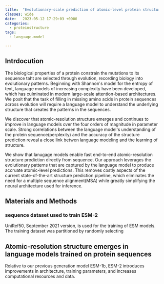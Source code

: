 ```yaml
---
title:  "Evolutionary-scale prediction of atomic-level protein structure with a language model(2023)"
classes: wide
date:   2023-05-12 17:29:03 +0900
categories: 
  - proteinstructure
tags:
  - language-model

---
```


## Intrdocution

The biological properties of a protein constrain the mutations to its sequence taht are selected through evolution, recording biology into evolutionary patterns. Beginning with Shannon's model for the entropy of text, language models of increasing complexity have been developed, which has culminated in modern large-scale attention-based architectures. We posit that the task of filling in missing amino acids in protein sequences across evolution will require a language model to understand the underlying structure that creates the patterns in the sequences. 

We discover that atomic-resolution structure emerges and continues to improve in language models over the four orders of magnitude in parameter scale. Strong correlations between the language model's understanding of the protein sequence(perplexity) and the accuracy of the structure prediction reveal a close link betwen language modeling and the learning of structure. 

We show that lanugage models enable fast end-to-end atomic-resolution structure prediction directly from sequence. Our approach leverages the evolutionary patterns that are captured by the language model to produce accruate atomic-level predictions. This removes costly aspects of the current state-of-the-art structure prediction pipeline, which eliminates the need for a multiple sequence alignment(MSA) while greatly simplifying the neural architecture used for inference. 

## Materials and Methods

### sequence dataset used to train ESM-2

UniRef50, September 2021 version, is used for the training of ESM models. The training dataset was partitioned by randomly selecting 

## Atomic-resolution structure emerges in language models trained on protein sequences

Relative to our previous generation model ESM-1b, ESM-2 introduces improvements in architecture, training parameters, and increases computational resources and data. 